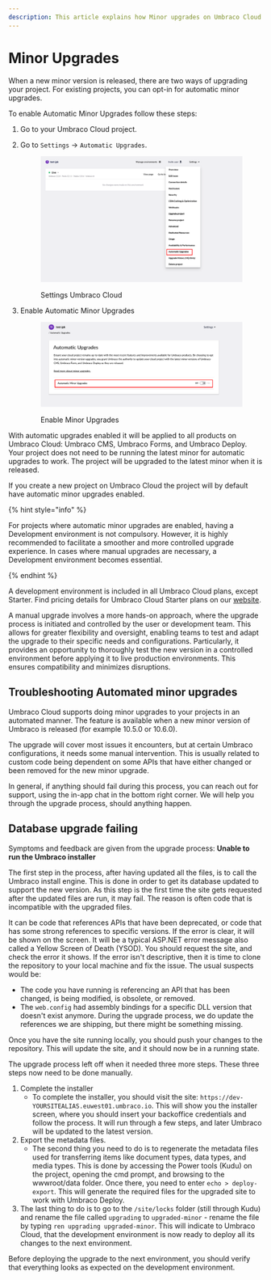 ```yaml
---
description: This article explains how Minor upgrades on Umbraco Cloud works.
---
```


# Minor Upgrades

When a new minor version is released, there are two ways of upgrading your project. For existing projects, you can opt-in for automatic minor upgrades.

To enable Automatic Minor Upgrades follow these steps:

1. Go to your Umbraco Cloud project.
2.  Go to `Settings` -> `Automatic Upgrades`.

    <figure><img src="../.gitbook/assets/image (9).png" alt=""><figcaption><p>Settings Umbraco Cloud</p></figcaption></figure>
3.  Enable Automatic Minor Upgrades

    <figure><img src="../.gitbook/assets/image (10).png" alt=""><figcaption><p>Enable Minor Upgrades</p></figcaption></figure>

With automatic upgrades enabled it will be applied to all products on Umbraco Cloud: Umbraco CMS, Umbraco Forms, and Umbraco Deploy.
Your project does not need to be running the latest minor for automatic upgrades to work. The project will be upgraded to the latest minor when it is released.

If you create a new project on Umbraco Cloud the project will by default have automatic minor upgrades enabled.

{% hint style="info" %}

For projects where automatic minor upgrades are enabled, having a Development environment is not compulsory. However, it is highly recommended to facilitate a smoother and more controlled upgrade experience. In cases where manual upgrades are necessary, a Development environment becomes essential.

{% endhint %}

A development environment is included in all Umbraco Cloud plans, except Starter. Find pricing details for Umbraco Cloud Starter plans on our [website](https://umbraco.com/products/umbraco-cloud/pricing).

A manual upgrade involves a more hands-on approach, where the upgrade process is initiated and controlled by the user or development team. This allows for greater flexibility and oversight, enabling teams to test and adapt the upgrade to their specific needs and configurations. Particularly, it provides an opportunity to thoroughly test the new version in a controlled environment before applying it to live production environments. This ensures compatibility and minimizes disruptions.

## Troubleshooting Automated minor upgrades

Umbraco Cloud supports doing minor upgrades to your projects in an automated manner. The feature is available when a new minor version of Umbraco is released (for example 10.5.0 or 10.6.0).

The upgrade will cover most issues it encounters, but at certain Umbraco configurations, it needs some manual intervention. This is usually related to custom code being dependent on some APIs that have either changed or been removed for the new minor upgrade.

In general, if anything should fail during this process, you can reach out for support, using the in-app chat in the bottom right corner. We will help you through the upgrade process, should anything happen.

## Database upgrade failing

Symptoms and feedback are given from the upgrade process: **Unable to run the Umbraco installer**

The first step in the process, after having updated all the files, is to call the Umbraco install engine. This is done in order to get its database updated to support the new version. As this step is the first time the site gets requested after the updated files are run, it may fail. The reason is often code that is incompatible with the upgraded files.

It can be code that references APIs that have been deprecated, or code that has some strong references to specific versions. If the error is clear, it will be shown on the screen. It will be a typical ASP.NET error message also called a Yellow Screen of Death (YSOD). You should request the site, and check the error it shows. If the error isn't descriptive, then it is time to clone the repository to your local machine and fix the issue. The usual suspects would be:

* The code you have running is referencing an API that has been changed, is being modified, is obsolete, or removed.
* The `web.config` had assembly bindings for a specific DLL version that doesn't exist anymore. During the upgrade process, we do update the references we are shipping, but there might be something missing.

Once you have the site running locally, you should push your changes to the repository. This will update the site, and it should now be in a running state.

The upgrade process left off when it needed three more steps. These three steps now need to be done manually.

1. Complete the installer
   * To complete the installer, you should visit the site: `https://dev-YOURSITEALIAS.euwest01.umbraco.io`. This will show you the installer screen, where you should insert your backoffice credentials and follow the process. It will run through a few steps, and later Umbraco will be updated to the latest version.
2. Export the metadata files.
   * The second thing you need to do is to regenerate the metadata files used for transferring items like document types, data types, and media types. This is done by accessing the Power tools (Kudu) on the project, opening the cmd prompt, and browsing to the wwwroot/data folder. Once there, you need to enter `echo > deploy-export`. This will generate the required files for the upgraded site to work with Umbraco Deploy.
3. The last thing to do is to go to the `/site/locks` folder (still through Kudu) and rename the file called `upgrading` to `upgraded-minor` - rename the file by typing `ren upgrading upgraded-minor`. This will indicate to Umbraco Cloud, that the development environment is now ready to deploy all its changes to the next environment.

Before deploying the upgrade to the next environment, you should verify that everything looks as expected on the development environment.
